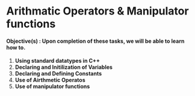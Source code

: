 # Arithmatic Operators & Manipulator functions
#### **Objective(s) : Upon completion of these tasks, we will be able to learn how to.**
1. **Using standard datatypes in C++**
2. **Declaring and Initilization of Variables**
3. **Declaring and Defining Constants**
4. **Use of Airthmetic Operatos**
5. **Use of manipulator functions**
